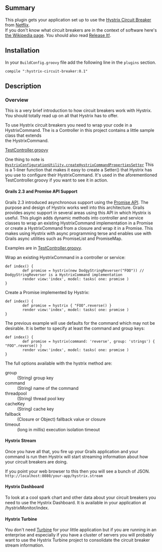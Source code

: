 
## Summary
This plugin gets your application set up to use the 
[Hystrix Circuit Breaker](https://github.com/Netflix/Hystrix) from [Netflix](http://netflix.com).  
If you don't know what circuit breakers are in the context of software
here's [the Wikipedia page](https://en.wikipedia.org/wiki/Circuit_breaker_design_pattern).
You should also read [Release It!](http://pragprog.com/book/mnee/release-it).

## Installation
In your `BuildConfig.groovy` file add the following line in the `plugins` section.

```compile ":hystrix-circuit-breaker:0.1"```

## Description

### Overview
This is a very brief introduction to how circuit breakers work with Hystrix.  You 
should totally read up on all that Hystrix has to offer. 

To use Hystrix circuit breakers you need to wrap your code in a HystrixCommand.
The is a Controller in this project contains a little sample class that extends  
the HystrixCommand.

[TestController.groovy](https://github.com/demian0311/hystrix-circuit-breaker/blob/master/grails-app/controllers/hystrix/circuit/breaker/TestController.groovy)

One thing to note is [`HystrixConfigurationUtility.createHystrixCommandPropertiesSetter`](https://github.com/demian0311/hystrix-circuit-breaker/blob/master/src/groovy/com/neidetcher/hcbp/util/HystrixConfigurationUtility.groovy)
This is a 1-liner function that makes it easy to create a Setter() that Hystrix 
has you use to configure their HystrixCommand.  It's used in the aforementioned
TestController.groovy if you want to see it in action.

#### Grails 2.3 and Promise API Support

Grails 2.3 introduced asynchronous support using the [Promise API](http://grails.org/doc/latest/guide/async.html).
The purpose and design of Hystrix works well into this architecture. Grails provides async support in several areas
using this API in which Hystrix is useful. This plugin adds dynamic methods into controller and service classes to
wrap an existing HystrixCommand implementation in a Promise or create a HystrixCommand from a closure and wrap it in a Promise.
This makes using Hystrix with async programming terse and enables use with Grails async utilities such as PromiseList and PromiseMap.

Examples are in [TestController.groovy](https://github.com/demian0311/hystrix-circuit-breaker/blob/master/grails-app/controllers/hystrix/circuit/breaker/TestController.groovy).

Wrap an existing HystrixCommand in a controller or service:
```
def index() {
		def promise = hystrix(new DodgyStringReverser("FOO")) // DodgyStringReverser is a HystrixCommand implementation
		render view:'index', model: tasks( one: promise )
}
```

Create a Promise implemented by Hystrix:
```
def index() {
		def promise = hystrix { "FOO".reverse() }
		render view:'index', model: tasks( one: promise )
}
```

The previous example will use defaults for the command which may not be desirable. It is better to specify at least the command and group keys:
```
def index() {
		def promise = hystrix(command: 'reverse', group: 'strings') { "FOO".reverse() }
		render view:'index', model: tasks( one: promise )
}
```

The full options available with the hystrix method are:
<dl>
<dt>group</dt><dd>(String) group key</dd>
<dt>command</dt><dd>(String) name of the command</dd>
<dt>threadpool</dt><dd>(String) thread pool key</dd>
<dt>cacheKey</dt><dd>(String) cache key</dd>
<dt>fallback</dt><dd>(Closure or Object) fallback value or closure</dd>
<dt>timeout</dt><dd>(long in millis) execution isolation timeout</dd>
</dl>

#### Hystrix Stream
Once you have all that, you fire up your Grails application and your command is run then 
Hystrix will start streaming information about how your circuit breakers are doing. 

If you point your web browser to this then you will see a bunch of JSON.
`http://localhost:8080/your-app/hystrix.stream`

#### Hystrix Dashboard
To look at a cool spark chart and other data about your circuit breakers you need to use the Hystrix Dashboard. It
is available in your application at /hystrixMonitor/index.

#### Hystrix Turbine
You don't need [Turbine](https://github.com/Netflix/Turbine) for your little application but if you are running in an
enterprise and especially if you have a cluster of servers you will probably want
to use the Hystrix Turbine project to consolidate the circuit breaker stream 
information.
